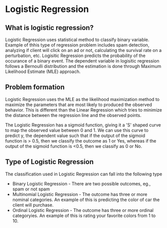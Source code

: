 # Logistic Regression
## What is logistic regression?
Logistic Regression uses statistical method to classify binary variable. Example of thhis type of regression problem includes spam detection, analyzing if client will click on an ad or not, calculating the survival rate on a perturbation, etc. Logisitic Regression predicts the probability of the occurance of a binary event. The dependent variable in logisitic regression follows a Bernoulli distribution and the estimation is done through Maximum Likelihood Estimate (MLE) approach.


## Problem formation
Logistic Regression uses the MLE as the likelihood maximization method to maximize the parameters that are most likely to produced the observed behavior. This is different than the Linear Regression which tries to minimize the distance between the regression line and the observed points.

The Logistic Regression has a sigmoid function, giving it a 'S' shaped curve to map the observed value between 0 and 1. We can use this curve to predict y, the dependent value such that if the output of the sigmoid function is > 0.5, then we classify the outcome as 1 or Yes, whereas if the output of the sigmoid function is <0.5, then we classify as 0 or No. 

## Type of Logistic Regression
The classification used in Logistic Regression can fall into the following type
- Binary Logistic Regression - There are two possible outcomes, eg., spam or not spam
- Multinomial Logistic Regression - The outcome has three or more nominal categories. An example of this is predicting the color of car the client will purchase.
- Ordinal Logistic Regression - The outcome has three or more ordinal categoryies. An example of this is rating your favorite colors from 1 to 10. 
